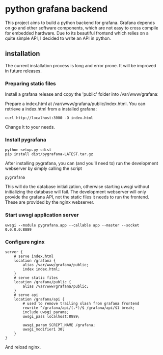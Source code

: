 # python grafana backend

This project aims to build a python backend for grafana. Grafana depends on go and other software
components, which are not easy to cross compile for embedded hardware. Due to its beautiful frontend which
relies on a quite simple API, I decided to write an API in python.

## installation

The current installation process is long and error prone. It will be improved in future releases.

### Preparing static files


Install a grafana release and copy the 'public' folder into /var/www/grafana:

Prepare a index.html at /var/www/grafana/public/index.html. You can retrieve a index.html
from a installed grafana:

    curl http://localhost:3000 -O index.html

Change it to your needs.

### Install pygrafana

    python setup.py sdist
    pip install dist/pygrafana-LATEST.tar.gz

After installing pygrafana, you can (and you'll need to) run the development webserver by simply calling the script

    pygrafana

This will do the database initialization, otherwise starting uwsgi without initializing the database will fail.
The development webserver will only provide the grafana API, not the static files it needs to run the frontend. These
are provided by the nginx webserver.

### Start uwsgi application server

    uwsgi --module pygrafana.app --callable app --master --socket 0.0.0.0:8889

### Configure nginx

    server {
        # serve index.html
        location /grafana {
            alias /var/www/grafana/public;
            index index.html;
        }
        # serve static files
        location /grafana/public {
            alias /var/www/grafana/public;
        }
        # serve api
        location /grafana/api {
            # used to remove trailing slash from grafana frontend
            rewrite ^/grafana/api/(.*)/$ /grafana/api/$1 break;
            include uwsgi_params;
            uwsgi_pass localhost:8889;

            uwsgi_param SCRIPT_NAME /grafana;
            uwsgi_modifier1 30;
        }
    }
    
And reload nginx.